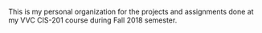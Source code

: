 This is my personal organization for the projects and assignments done at my VVC CIS-201 course during Fall 2018 semester. 
